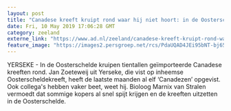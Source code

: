 ```yaml
---
layout: post
title: "Canadese kreeft kruipt rond waar hij niet hoort: in de Oosterschelde"
date: Fri, 10 May 2019 17:06:28 GMT
category: zeeland
externe_link: "https://www.ad.nl/zeeland/canadese-kreeft-kruipt-rond-waar-hij-niet-hoort-in-de-oosterschelde~a78b097a2/"
feature_image: "https://images2.persgroep.net/rcs/PdaUQAD4JEi95bNT-bj65EobKvI/diocontent/103051056/_fitwidth/400/?appId=21791a8992982cd8da851550a453bd7f&quality=0.7"
---
```


YERSEKE - In de Oosterschelde kruipen tientallen geïmporteerde Canadese kreeften rond. Jan Zoeteweij uit Yerseke, die vist op inheemse Oosterscheldekreeft, heeft de laatste maanden al elf ‘Canadezen’ opgevist. Ook collega's hebben vaker beet, weet hij. Bioloog Marnix van Stralen vermoedt dat sommige kopers al snel spijt krijgen en de kreeften uitzetten in de Oosterschelde.
